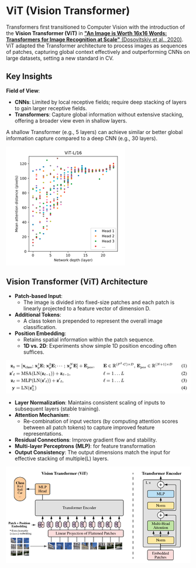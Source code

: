 # ViT (Vision Transformer)

Transformers first transitioned to Computer Vision with the introduction of the **Vision Transformer (ViT)** in [**"An Image is Worth 16x16 Words: Transformers for Image Recognition at Scale"** (Dosovitskiy et al., 2020)](https://arxiv.org/pdf/2010.11929). ViT adapted the Transformer architecture to process images as sequences of patches, capturing global context effectively and outperforming CNNs on large datasets, setting a new standard in CV.

## Key Insights
**Field of View**: 
  - **CNNs**: Limited by local receptive fields; require deep stacking of layers to gain larger receptive fields.
  - **Transformers**: Capture global information without extensive stacking, offering a broader view even in shallow layers.
  
A shallow Transformer (e.g., 5 layers) can achieve similar or better global information capture compared to a deep CNN (e.g., 30 layers).

![receptive fields](img/figure4.png)


## Vision Transformer (ViT) Architecture
- **Patch-based Input**:
  - The image is divided into fixed-size patches and each patch is linearly projected to a feature vector of dimension D.
- **Additional Tokens**:
  - A class token is prepended to represent the overall image classification.
- **Position Embedding**:
  - Retains spatial information within the patch sequence.
  - **1D vs. 2D**: Experiments show simple 1D position encoding often suffices.

<p align="center">
  <img src="img/formula.png" alt="formula">
</p>

- **Layer Normalization**: Maintains consistent scaling of inputs to subsequent layers (stable training).
- **Attention Mechanism**:
  - Re-combination of input vectors (by computing attention scores between all patch tokens) to capture improved feature representations.
- **Residual Connections**: Improve gradient flow and stability.
- **Multi-layer Perceptrons (MLP)**: for feature transformation
- **Output Consistency**: The output dimensions match the input for effective stacking of multiple(L) layers.

![ViT](img/figure1.png)

